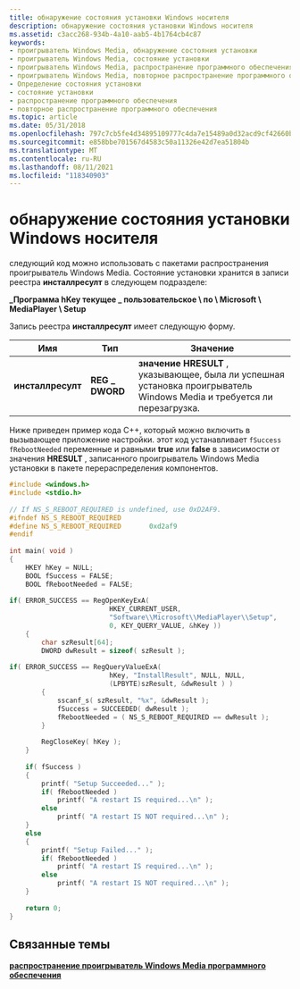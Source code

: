 ```yaml
---
title: обнаружение состояния установки Windows носителя
description: обнаружение состояния установки Windows носителя
ms.assetid: c3acc268-934b-4a10-aab5-4b1764cb4c87
keywords:
- проигрыватель Windows Media, обнаружение состояния установки
- проигрыватель Windows Media, состояние установки
- проигрыватель Windows Media, распространение программного обеспечения
- проигрыватель Windows Media, повторное распространение программного обеспечения
- Определение состояния установки
- состояние установки
- распространение программного обеспечения
- повторное распространение программного обеспечения
ms.topic: article
ms.date: 05/31/2018
ms.openlocfilehash: 797c7cb5fe4d34895109777c4da7e15489a0d32acd9cf42660b3346521f6f059
ms.sourcegitcommit: e858bbe701567d4583c50a11326e42d7ea51804b
ms.translationtype: MT
ms.contentlocale: ru-RU
ms.lasthandoff: 08/11/2021
ms.locfileid: "118340903"
---
```

# <a name="detecting-setup-status-for-windows-media-setup"></a>обнаружение состояния установки Windows носителя

следующий код можно использовать с пакетами распространения проигрыватель Windows Media. Состояние установки хранится в записи реестра **инсталлресулт** в следующем подразделе:

**\_Программа hKey текущее \_ пользовательское \\ по \\ Microsoft \\ MediaPlayer \\ Setup**

Запись реестра **инсталлресулт** имеет следующую форму.



| Имя              | Тип           | Значение                                                                                                                   |
|-------------------|----------------|-------------------------------------------------------------------------------------------------------------------------|
| **инсталлресулт** | **REG \_ DWORD** | **значение HRESULT** , указывающее, была ли успешная установка проигрыватель Windows Media и требуется ли перезагрузка. |



 

Ниже приведен пример кода C++, который можно включить в вызывающее приложение настройки. этот код устанавливает `fSuccess` `fRebootNeeded` переменные и равными **true** или **false** в зависимости от значения **HRESULT** , записанного проигрыватель Windows Media установки в пакете перераспределения компонентов.


```C++
#include <windows.h>
#include <stdio.h>
 
// If NS_S_REBOOT_REQUIRED is undefined, use 0xD2AF9.
#ifndef NS_S_REBOOT_REQUIRED
#define NS_S_REBOOT_REQUIRED       0xd2af9
#endif
 
int main( void )
{
    HKEY hKey = NULL;
    BOOL fSuccess = FALSE;
    BOOL fRebootNeeded = FALSE;
 
if( ERROR_SUCCESS == RegOpenKeyExA( 
                         HKEY_CURRENT_USER, 
                         "Software\\Microsoft\\MediaPlayer\\Setup", 
                         0, KEY_QUERY_VALUE, &hKey ))
    {
        char szResult[64];
        DWORD dwResult = sizeof( szResult );
 
if( ERROR_SUCCESS == RegQueryValueExA( 
                         hKey, "InstallResult", NULL, NULL, 
                         (LPBYTE)szResult, &dwResult ) )
        {
            sscanf_s( szResult, "%x", &dwResult );
            fSuccess = SUCCEEDED( dwResult );
            fRebootNeeded = ( NS_S_REBOOT_REQUIRED == dwResult );
        }
 
        RegCloseKey( hKey );
    }
 
    if( fSuccess )
    {
        printf( "Setup Succeeded..." );
        if( fRebootNeeded )
            printf( "A restart IS required...\n" );
        else
            printf( "A restart IS NOT required...\n" );
    }
    else
    {
        printf( "Setup Failed..." );
        if( fRebootNeeded )
            printf( "A restart IS required...\n" );
        else
            printf( "A restart IS NOT required...\n" );
    }
 
    return 0;
}
```



## <a name="related-topics"></a>Связанные темы

<dl> <dt>

[**распространение проигрыватель Windows Media программного обеспечения**](redistributing-windows-media-player-software.md)
</dt> </dl>

 

 




